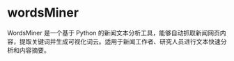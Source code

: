 # wordsMiner
WordsMiner 是一个基于 Python 的新闻文本分析工具，能够自动抓取新闻网页内容，提取关键词并生成可视化词云。适用于新闻工作者、研究人员进行文本快速分析和内容摘要。
